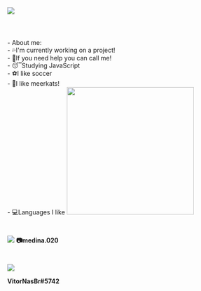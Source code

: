 <img src="https://cdn.discordapp.com/attachments/819667765123219486/830077210819821589/Vitor.png">


#

<br>
- About me:
<br>
- 💦I'm currently working on a project!
<br>
- 👊If you need help you can call me!
<br>
- 😴Studying JavaScript
<br>
- ⚽I like soccer
<br>
- 🦝I like meerkats!
<br>
- 💻Languages I like


<img src="https://cdn.discordapp.com/attachments/819667765123219486/830082197859991592/Sem_Titulo-2.png" width="290vw">


#


<img src="https://cdn.discordapp.com/attachments/819667765123219486/830086741854650458/Sem_Titulo-1.png"> 
<strong>📷medina.020<strong>

#

<img src="https://cdn.discordapp.com/attachments/819667765123219486/830090804424343652/Sem_Titulo-1.png">

<strong>VitorNasBr#5742<strong>

